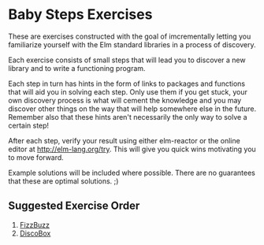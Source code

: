 # Baby Steps Exercises

These are exercises constructed with the goal of imcrementally letting you familiarize yourself with the Elm standard libraries in a process of discovery.

Each exercise consists of small steps that will lead you to discover a new library and to write a functioning program.

Each step in turn has hints in the form of links to packages and functions that will aid you in solving each step. Only use them if you get stuck, your own discovery process is what will cement the knowledge and you may discover other things on the way that will help somewhere else in the future. Remember also that these hints aren't necessarily the only way to solve a certain step!

After each step, verify your result using either elm-reactor or the online editor at http://elm-lang.org/try. This will give you quick wins motivating you to move forward.

Example solutions will be included where possible. There are no guarantees that these are optimal solutions. ;)

## Suggested Exercise Order

1. [FizzBuzz](fizzbuzz/)
2. [DiscoBox](disco-box/)
